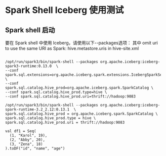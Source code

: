 # Spark Shell Iceberg 使用测试

## Spark shell 启动

要在 Spark shell 中使用 Iceberg，请使用以下--packages选项：
其中  omit uri to use the same URI as Spark: hive.metastore.uris in hive-site.xml  
```shell

/opt/run/spark3/bin/spark-shell --packages org.apache.iceberg:iceberg-spark3-runtime:0.13.0  \
--conf spark.sql.extensions=org.apache.iceberg.spark.extensions.IcebergSparkSessionExtensions \
--conf spark.sql.catalog.hive_prod=org.apache.iceberg.spark.SparkCatalog \
--conf spark.sql.catalog.hive_prod.type=hive \
--conf spark.sql.catalog.hive_prod.uri=thrift://hadoop:9083

/opt/run/spark3/bin/spark-shell --packages org.apache.iceberg:iceberg-spark-runtime-3.2_2.12:0.13.1  \
spark.sql.catalog.hive_prod = org.apache.iceberg.spark.SparkCatalog \
spark.sql.catalog.hive_prod.type = hive \
spark.sql.catalog.hive_prod.uri = thrift://hadoop:9083

```


    val df1 = Seq(
      (1, "Karol", 19),
      (2, "Abby", 20),
      (3, "Zena", 18)
    ).toDF("id", "name", "age")